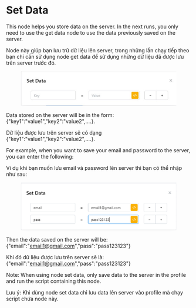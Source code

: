 # Set Data

This node helps you store data on the server. In the next runs, you only need to use the get data node to use the data previously saved on the server.

Node này giúp bạn lưu trữ dữ liệu lên server, trong những lần chạy tiếp theo bạn chỉ cần sử dụng node get data để sử dụng những dữ liệu đã được lưu trên server trước đó.

<figure><img src="../../../../.gitbook/assets/Set data.jpg" alt=""><figcaption></figcaption></figure>

Data stored on the server will be in the form:{"key1":"value1","key2":"value2",....}.

Dữ liệu được lưu trên server sẽ có dạng {"key1":"value1","key2":"value2",....}.



For example, when you want to save your email and password to the server, you can enter the following:

Ví dụ khi bạn muốn lưu email và password lên server thì bạn có thể nhập như sau:

<figure><img src="../../../../.gitbook/assets/image (2) (1) (1) (1) (1) (1) (1) (1) (1) (1) (1) (1) (1) (1) (1) (1) (1) (1) (1) (1) (1) (1) (1) (1) (1) (1) (1) (1) (1) (1).png" alt=""><figcaption></figcaption></figure>

Then the data saved on the server will be: {"email":"email1@gmail.com","pass":"pass123123"}

Khi đó dữ liệu được lưu trên server sẽ là: {"email":"email1@gmail.com","pass":"pass123123"}



Note: When using node set data, only save data to the server in the profile and run the script containing this node.

Lưu ý: Khi dùng node set data chỉ lưu data lên server vào profile mà chạy script chứa node này.&#x20;
